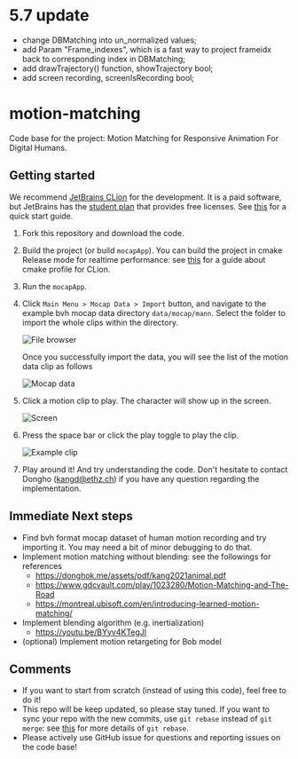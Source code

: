 # 5.7 update
- change DBMatching into un_normalized values;
- add Param "Frame_indexes", which is a fast way to project frameidx back to corresponding index in DBMatching;
- add drawTrajectory() function, showTrajectory bool;
- add screen recording, screenIsRecording bool;
# motion-matching

Code base for the project: Motion Matching for Responsive Animation For Digital Humans.

## Getting started

We recommend [JetBrains CLion](https://www.jetbrains.com/clion/) for the development.
It is a paid software, but JetBrains has the [student plan](https://www.jetbrains.com/community/education/#students)
that provides free licenses. See [this](https://www.jetbrains.com/help/clion/clion-quick-start-guide.html) for a quick
start guide.

1. Fork this repository and download the code.

2. Build the project (or build `mocapApp`). You can build the project in cmake Release mode for realtime performance:
   see [this](https://www.jetbrains.com/help/clion/cmake-profile.html) for a guide about cmake profile for CLion.

3. Run the `mocapApp`.

4. Click `Main Menu > Mocap Data > Import` button, and navigate to the example bvh mocap data
   directory `data/mocap/mann`.
   Select the folder to import the whole clips within the directory.

   ![File browser](img/filebrowser.png)

   Once you successfully import the data, you will see the list of the motion data clip as follows

   ![Mocap data](img/mocapdata.png)

5. Click a motion clip to play. The character will show up in the screen.

   ![Screen](img/screen.png)

6. Press the space bar or click the play toggle to play the clip.

   ![Example clip](img/example.gif)

7. Play around it! And try understanding the code. Don't hesitate to contact Dongho (kangd@ethz.ch) if you have any
   question
   regarding the implementation.

## Immediate Next steps

- Find bvh format mocap dataset of human motion recording and try importing it. You may need a bit of minor debugging to
  do that.
- Implement motion matching without blending: see the followings for references
    - https://donghok.me/assets/pdf/kang2021animal.pdf
    - https://www.gdcvault.com/play/1023280/Motion-Matching-and-The-Road
    - https://montreal.ubisoft.com/en/introducing-learned-motion-matching/
- Implement blending algorithm (e.g. inertialization)
    - https://youtu.be/BYyv4KTegJI
- (optional) Implement motion retargeting for Bob model

## Comments

- If you want to start from scratch (instead of using this code), feel free to do it!
- This repo will be keep updated, so please stay tuned. If you want to sync your repo with the new commits,
  use ```git rebase``` instead of ```git merge```:
  see [this](https://www.atlassian.com/git/tutorials/merging-vs-rebasing) for more details of ```git rebase```.
- Please actively use GitHub issue for questions and reporting issues on the code base!